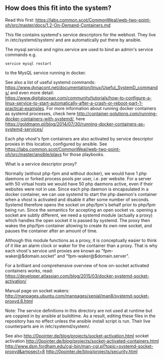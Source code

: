 ## How does this fit into the system?

Read this first: https://labs.common.scot/CommonWeal/web-two-point-oh/src/master/docs/1.2-On-Demand-Containers.md

This file contains systemd's service descriptors for the webhost. They live in /etc/systemd/system/ and are automatically put there by ansible.

The mysql.service and nginx.service are used to bind an admin's service commands e.g.

	service mysql restart

to the MysQL service running in docker.

See also a list of useful systemd commands: https://www.dynacont.net/documentation/linux/Useful_SystemD_commands/ and even more detail: https://www.digitalocean.com/community/tutorials/how-to-configure-a-linux-service-to-start-automatically-after-a-crash-or-reboot-part-1-practical-examples.  For more information about running docker containers as systemd processes, check here http://container-solutions.com/running-docker-containers-with-systemd/, here https://goldmann.pl/blog/2014/07/30/running-docker-containers-as-systemd-services/

Each php vhost's fpm containers are also activated by service descriptor proxies in this location, configured by ansible. See https://labs.common.scot/CommonWeal/web-two-point-oh/src/master/ansible/plays for those playbooks.

What is a service descriptor proxy?

Normally (without php-fpm and without docker), we would have 1 php daemons or forked process pools per user, i.e. per website. For a server with 50 virtual hosts we would have 50 php daemons active, even if their websites were not in use. Since each php daemon is encapsulated in a docker container, we can use systemd to start the php daemon's container when a vhost is activated and disable it after some number of seconds. Systemd therefore opens the socket on php/fpm's behalf prior to php/fpm being run. Since the semantics for accepting an open socket vs. opening a socket are subtly different, we need a systemd module (actually a proxy) which handles the open socket it is passed by systemd. The proxy then wakes the php/fpm container allowing to create its own new socket, and pauses the container after an amount of time.

Although this module functions as a proxy, it is conceptually easier to think of it like an alarm clock or waker for the container than a proxy. That is why each vhost's service unit proxies are known as "fpm-waker@$domain.socket" and "fpm-waker@$domain.server".

For a brilliant and comprehensive overview of how on-socket activated containers works, read: https://developer.atlassian.com/blog/2015/03/docker-systemd-socket-activation/

Manual page on socket wakers: http://manpages.ubuntu.com/manpages/xenial/man8/systemd-socket-proxyd.8.html

Note: The service definitions in this directory are not used at runtime but are coppied in by ansible at buildtime. As a result, editing these files in the repository has no effect unless the ansible install script is run. Their live counterparts are in /etc/systemd/system/.

See also
http://0pointer.de/blog/projects/socket-activation.html socket activation
http://0pointer.de/blog/projects/socket-activated-containers.html
http://www.dsm.fordham.edu/cgi-bin/man-cgi.pl?topic=systemd-socket-proxyd&ampsect=8
http://0pointer.de/blog/projects/security.html